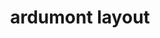 ---
layout: layouts/keymapdb_entry.njk
OS: ['MacOS']
keymap_author: ardumont
firmware: QMK
hasHomeRowMods: False
hasLetterOnThumb: False
hasVerticalCombos: False
keymap_image: https://i.imgur.com/tuk64AI.png
imageDate: idk
keyCount: 44
keyboard: Keyboardio Atreus
baseLayouts: ["QWERTY"]
languages: ['English']
layerCount: 3
title: "ardumont layout"
isSplit: False
stagger: columnar
summary: 
keymap_url: https://github.com/ardumont/qmk_firmware/tree/master/keyboards/keyboardio/atreus/keymaps/ardumont
writeup: https://github.com/ardumont/qmk_firmware/tree/master/keyboards/keyboardio/atreus/keymaps/ardumont/readme.md
---